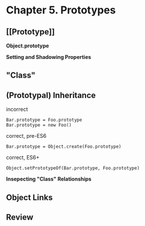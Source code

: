 # Chapter 5. Prototypes

## [[Prototype]]

**Object.prototype**

**Setting and Shadowing Properties**

## "Class"

## (Prototypal) Inheritance

incorrect

```
Bar.prototype = Foo.prototype
Bar.prototype = new Foo()
```

correct, pre-ES6

```
Bar.prototype = Object.create(Foo.prototype)
```

correct, ES6+

```
Object.setPrototypeOf(Bar.prototype, Foo.prototype)
```

**Insepecting "Class" Relationships**

## Object Links

## Review


